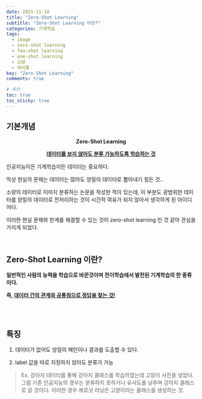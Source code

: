 ```yaml
---
date: 2021-11-18
title: "Zero-Shot Learning"
subtitle: "Zero-Shot Learning 이란?"
categories: 기계학습
tags:
  - image
  - zero-shot learning
  - few-shot learning
  - one-shot learning
  - 소량
  - 레이블
key: "Zero-Shot Learning"
comments: true

# 목차
toc: true  
toc_sticky: true 
---
```





## 기본개념

**<center>Zero-Shot Learning</center>**

**<center><u>데이터를 보지 않아도 분류 가능하도록 학습하는 것</u></center>**



인공지능이든 기계학습이든 데이터는 중요하다. 

막상 현실의 문제는 데이터는 많아도 양질의 데이터로 뽑아내기 힘든 것..

소량의 데이터로 이미지 분류하는 논문을 작성한 적이 있는데, 이 부분도 광범위한 데이터를 양질의 데이터로 전처리하는 것이 시간적 여유가 되지 않아서 생각하게 된 아이디어다.

​이러한 현실 문제와 한계를 해결할 수 있는 것이 zero-shot learning 인 것 같아 관심을 가지게 되었다. 

​
## Zero-Shot Learning 이란?

**일반적인 사람의 능력을 학습으로 바꾼것이며 전이학습에서 발전된 기계학습의 한 종류이다.**

**즉, <u>데이터 간의 관계와 공통점으로 정답을 찾는 것!</u>**


<br><br>


## 특징

1. 데이터가 없어도 양질의 패턴이나 결과를 도출할 수 있다.

2. label 값을 따로 지정하지 않아도 분류가 가능

> Ex. 강아지 데이터를 통해 강아지 클래스를 학습하였는데 고양이 사진을 넣었다. 그럼 기존 인공지능의 경우는 분류하지 못하거나 유사도를 낮추며 강아지 클래스로 갈 것이다. 이러한 경우 제로샷 러닝은 고양이라는 클래스를 생성하는 것. 